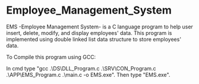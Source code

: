 # Employee_Management_System
EMS -Employee Management System- is a C language program to help user insert, delete, modify, and display employees' data. This program is implemented using double linked list data structure to store employees' data.

To Compile this program using GCC:

In cmd type "gcc .\DS\DLL_Program.c .\SRV\CON_Program.c .\APP\EMS_Program.c .\main.c -o EMS.exe".
Then type "EMS.exe".
